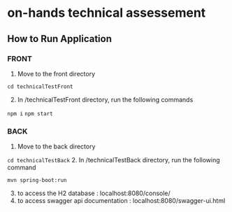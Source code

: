 # on-hands technical assessement

## How to Run Application
### FRONT

1. Move to the front directory
 
`cd technicalTestFront`

2. In /technicalTestFront directory, run the following commands

`npm i`
`npm start`

### BACK
1. Move to the back directory

`cd technicalTestBack`
2. In /technicalTestBack directory, run the following command

`mvn spring-boot:run`

3. to access the H2 database : localhost:8080/console/
4. to access swagger api documentation : localhost:8080/swagger-ui.html
